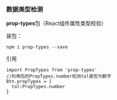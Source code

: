 ### 数据类型检测

**prop-types**包（React组件属性类型校验）

装包：

```
npm i prop-types --save
```

引用

```
import PropTypes from 'prop-types'
//利用包的PropTypes.number检测tal是否为数字
Btn.propTypes = {
  tal:PropTypes.number
}
```